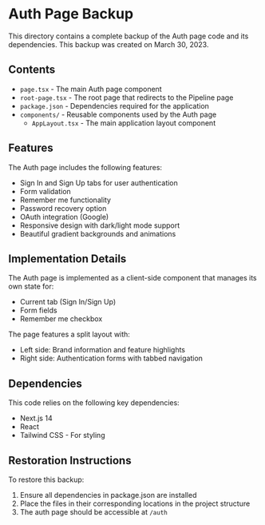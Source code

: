 # Auth Page Backup

This directory contains a complete backup of the Auth page code and its dependencies. This backup was created on March 30, 2023.

## Contents

- `page.tsx` - The main Auth page component
- `root-page.tsx` - The root page that redirects to the Pipeline page
- `package.json` - Dependencies required for the application
- `components/` - Reusable components used by the Auth page
  - `AppLayout.tsx` - The main application layout component

## Features

The Auth page includes the following features:
- Sign In and Sign Up tabs for user authentication
- Form validation
- Remember me functionality
- Password recovery option
- OAuth integration (Google)
- Responsive design with dark/light mode support
- Beautiful gradient backgrounds and animations

## Implementation Details

The Auth page is implemented as a client-side component that manages its own state for:
- Current tab (Sign In/Sign Up)
- Form fields
- Remember me checkbox

The page features a split layout with:
- Left side: Brand information and feature highlights
- Right side: Authentication forms with tabbed navigation

## Dependencies

This code relies on the following key dependencies:
- Next.js 14
- React
- Tailwind CSS - For styling

## Restoration Instructions

To restore this backup:
1. Ensure all dependencies in package.json are installed
2. Place the files in their corresponding locations in the project structure
3. The auth page should be accessible at `/auth` 